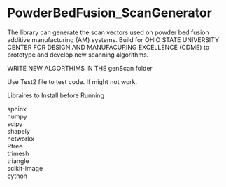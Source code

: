 # PowderBedFusion_ScanGenerator
The library can generate the scan vectors used on powder bed fusion additive manufacturing (AM) systems. Build for OHIO STATE UNIVERSITY CENTER FOR DESIGN AND MANUFACURING EXCELLENCE (CDME) to prototype and develop new scanning algorithms.

WRITE NEW ALGORTHIMS IN THE genScan folder

Use Test2 file to test code. If might not work.

Libraires to Install before Running

sphinx  
numpy  
scipy  
shapely  
networkx  
Rtree  
trimesh  
triangle  
scikit-image  
cython  
